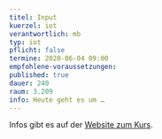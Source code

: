 ```yaml
---
titel: Input
kuerzel: iot
verantwortlich: mb
typ: iot
pflicht: false
termine: 2020-06-04 09:00
empfohlene-voraussetzungen: 
published: true
dauer: 240
raum: 3.209
info: Heute geht es um …
---
```


Infos gibt es auf der [Website zum Kurs](https://moxd.io/iot2020).

